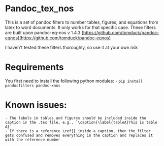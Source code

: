 # Pandoc_tex_nos 
This is a set of pandoc filters to number tables, figures, and equations from latex to word documents. It only works for that specific case. These filters are built upon pandoc-eq-nos v 1.4.3 [https://github.com/tomduck/pandoc-eqnos](https://github.com/tomduck/pandoc-eqnos) 

I haven't tested these filters thoroughly, so use it at your own risk
# Requirements
You first need to install the following python modules:
	- `pip install pandocfilters pandoc-xnos`
# Known issues:

    - The labels in tables and figures should be included inside the caption in the .tex file, e.g., `\caption{\label{tableA}This is table A}`
	- If there is a reference \ref{} inside a caption, then the filter gets confused and removes everything in the caption and replaces it with the reference number


